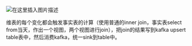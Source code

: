 ![在这里插入图片描述](https://img-blog.csdnimg.cn/20210207145345581.png?x-oss-process=image/watermark,type_ZmFuZ3poZW5naGVpdGk,shadow_10,text_aHR0cHM6Ly9ibG9nLmNzZG4ubmV0L3UwMTE2MjQxNTc=,size_16,color_FFFFFF,t_70)



维表的每个变化都会触发事实表的计算（使用普通的inner join，事实表select from当天，作出一个视图，两个视图进行join），把join的结果写到kafka upsert table表中，然后消费kafka，统一sink到table中。

